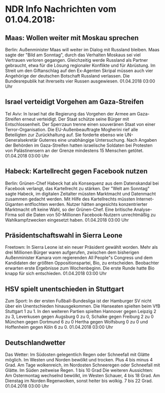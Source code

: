 # NDR Info Nachrichten vom 01.04.2018:


## Maas: Wollen weiter mit Moskau sprechen
Berlin: Außenminister Maas will weiter im Dialog mit Russland bleiben. Maas sagte der "Bild am Sonntag", durch das Verhalten Moskaus sei viel Vertrauen verloren gegangen. Gleichzeitig werde Russland als Partner gebraucht, etwa für die Lösung regionaler Konflikte und für Abrüstung. Im Streit um den Giftanschlag auf den Ex-Agenten Skripal müssen auch vier Angehörige der deutschen Botschaft Russland verlassen. Die Bundesrepublik hat ihrerseits vier Russen ausgewiesen. 01.04.2018 03:00 Uhr 

## Israel verteidigt Vorgehen am Gaza-Streifen
Tel Aviv: In Israel hat die Regierung das Vorgehen der Armee am Gaza-Streifen erneut verteidigt. Der Staat schütze seine Bürger mit Entschlossenheit. Der Sperrzaun trenne einen souveränen Staat von einer Terror-Organisation. Die EU-Außenbeauftragte Mogherini rief alle Beteiligten zur Zurückhaltung auf. Sie forderte ebenso wie UN-Generalsekretär Guterres eine unabhängige Untersuchung. Nach Angaben der Behörden im Gaza-Streifen hatten israelische Soldaten bei Protesten von Palästinensern an der Grenze mindestens 15 Menschen getötet. 01.04.2018 03:00 Uhr 

## Habeck: Kartellrecht gegen Facebook nutzen
Berlin:	Grünen-Chef Habeck hat als Konsequenz aus dem Datenskandal bei Facebook verlangt, das Kartellrecht zu stärken. Der "Welt am Sonntag" sagte Habeck, im digitalen Zeitalter müssten Marktmacht und Datenmacht zusammen gedacht werden. Mit Hilfe des Kartellrechts müssten Internet-Giganten entflochten werden. Nutzer hätten angesichts konzentrierter Marktmacht oft keine Wahl, so der Grünen-Chef. Eine britische Analyse-Firma soll die Daten von 50-Millionen Facebook-Nutzern unrechtmäßig zu Wahlkampfzwecken eingesetzt haben. 01.04.2018 03:00 Uhr 

## Präsidentschaftswahl in Sierra Leone
Freetown: In Sierra Leone ist ein neuer Präsident gewählt worden. Mehr als drei Millionen Bürger waren aufgerufen, zwischen dem bisherigen Außenminister Kamara vom regierenden All People"s Congress und dem Kandidaten der größten Oppositionspartei, Bio, zu entscheiden. Beobachter erwarten erste Ergebnisse zum Wochenbeginn. Die erste Runde hatte Bio knapp für sich entschieden. 01.04.2018 03:00 Uhr 

## HSV spielt unentschieden in Stuttgart
Zum Sport: In der ersten Fußball-Bundesliga ist der Hamburger SV nicht über ein Unentschieden hinausgekommen. Die Hanseaten spielten beim VfB Stuttgart 1 zu 1. In den weiteren Partien spielten
Hannover gegen Leipzig 2 zu 3, Leverkusen gegen Augsburg 0 zu 0, Schalke gegen Freiburg 2 zu 0
München gegen Dortmund 6 zu 0 Hertha gegen Wolfsburg 0 zu 0
und
Hoffenheim gegen Köln 6 zu 0. 01.04.2018 03:00 Uhr 

## Deutschlandwetter
Das Wetter: Im Südosten gelegentlich Regen oder Schneefall mit Glätte möglich. Im Westen und Norden bewölkt und trocken. Plus 4 bis minus 4 Grad. Am Tage wolkenreich, im Nordosten Schneeregen oder Schneefall mit Glätte. Im Süden zeitweise Regen. 1 bis 10 Grad Die weiteren Aussichten: Am Ostermontag wechselnd bewölkt, im Westen Schauer, 4 bis 18 Grad. Am Dienstag im Norden Regenwolken, sonst heiter bis wolkig. 7 bis 22 Grad. 01.04.2018 03:00 Uhr 
